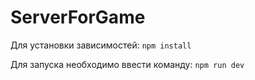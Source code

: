 # ServerForGame





Для установки зависимостей: ```npm install``` 

Для запуска необходимо ввести команду: ```npm run dev```
